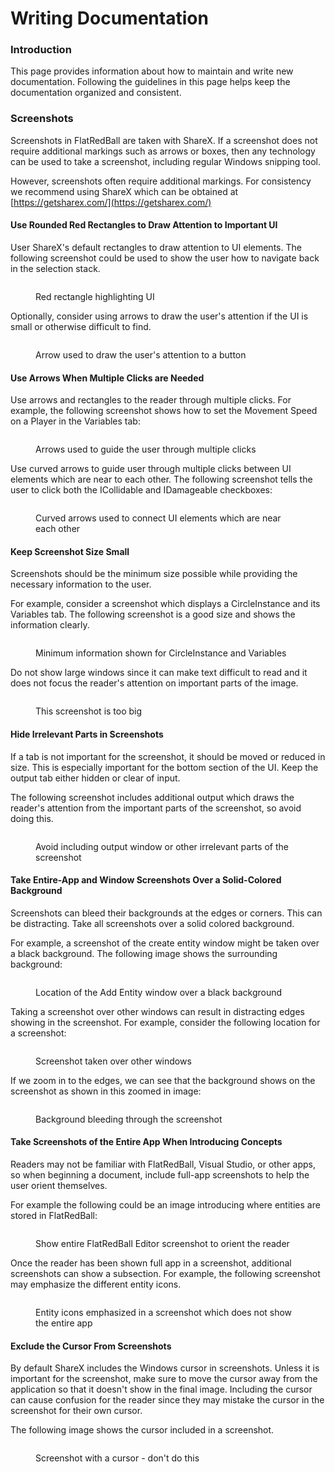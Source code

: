 # Writing Documentation

### Introduction

This page provides information about how to maintain and write new documentation. Following the guidelines in this page helps keep the documentation organized and consistent.

### Screenshots

Screenshots in FlatRedBall are taken with ShareX. If a screenshot does not require additional markings such as arrows or boxes, then any technology can be used to take a screenshot, including regular Windows snipping tool.

However, screenshots often require additional markings. For consistency we recommend using ShareX which can be obtained at [https://getsharex.com/](https://getsharex.com/)

#### Use Rounded Red Rectangles to Draw Attention to Important UI

User ShareX's default rectangles to draw attention to UI elements. The following screenshot could be used to show the user how to navigate back in the selection stack.

<figure><img src="../.gitbook/assets/image (57).png" alt=""><figcaption><p>Red rectangle highlighting UI</p></figcaption></figure>

Optionally, consider using arrows to draw the user's attention if the UI is small or otherwise difficult to find.

<figure><img src="../.gitbook/assets/image (58).png" alt=""><figcaption><p>Arrow used to draw the user's attention to a button</p></figcaption></figure>

#### Use Arrows When Multiple Clicks are Needed

Use arrows and rectangles to the reader through multiple clicks. For example, the following screenshot shows how to set the Movement Speed on a Player in the Variables tab:

<figure><img src="../.gitbook/assets/image (59).png" alt=""><figcaption><p>Arrows used to guide the user through multiple clicks</p></figcaption></figure>

Use curved arrows to guide user through multiple clicks between UI elements which are near to each other. The following screenshot tells the user to click both the ICollidable and IDamageable checkboxes:

<figure><img src="../.gitbook/assets/image (60).png" alt=""><figcaption><p>Curved arrows used to connect UI elements which are near each other</p></figcaption></figure>

#### Keep Screenshot Size Small

Screenshots should be the minimum size possible while providing the necessary information to the user.&#x20;

For example, consider a screenshot which displays a CircleInstance and its Variables tab. The following screenshot is a good size and shows the information clearly.

<figure><img src="../.gitbook/assets/image (54).png" alt=""><figcaption><p>Minimum information shown for CircleInstance and Variables</p></figcaption></figure>

Do not show large windows since it can make text difficult to read and it does not focus the reader's attention on important parts of the image.

<figure><img src="../.gitbook/assets/image (55).png" alt=""><figcaption><p>This screenshot is too big</p></figcaption></figure>

#### Hide Irrelevant Parts in Screenshots

If a tab is not important for the screenshot, it should be moved or reduced in size. This is especially important for the bottom section of the UI. Keep the output tab either hidden or clear of input.

The following screenshot includes additional output which draws the reader's attention from the important parts of the screenshot, so avoid doing this.

<figure><img src="../.gitbook/assets/image (56).png" alt=""><figcaption><p>Avoid including output window or other irrelevant parts of the screenshot</p></figcaption></figure>

#### Take Entire-App and Window Screenshots Over a Solid-Colored Background

Screenshots can bleed their backgrounds at the edges or corners. This can be distracting. Take all screenshots over a solid colored background.

For example, a screenshot of the create entity window might be taken over a black background. The following image shows the surrounding background:

<figure><img src="../.gitbook/assets/image (61).png" alt=""><figcaption><p>Location of the Add Entity window over a black background</p></figcaption></figure>

Taking a screenshot over other windows can result in distracting edges showing in the screenshot. For example, consider the following location for a screenshot:

<figure><img src="../.gitbook/assets/image (62).png" alt=""><figcaption><p>Screenshot taken over other windows</p></figcaption></figure>

If we zoom in to the edges, we can see that the background shows on the screenshot as shown in this zoomed in image:

<figure><img src="../.gitbook/assets/image (63).png" alt=""><figcaption><p>Background bleeding through the screenshot</p></figcaption></figure>

#### Take Screenshots of the Entire App When Introducing Concepts

Readers may not be familiar with FlatRedBall, Visual Studio, or other apps, so when beginning a document, include full-app screenshots to help the user orient themselves.

For example the following could be an image introducing where entities are stored in FlatRedBall:

<figure><img src="../.gitbook/assets/image (51).png" alt=""><figcaption><p>Show entire FlatRedBall Editor screenshot to orient the reader</p></figcaption></figure>

Once the reader has been shown full app in a screenshot, additional screenshots can show a subsection. For example, the following screenshot may emphasize the different entity icons.

<figure><img src="../.gitbook/assets/image (52).png" alt=""><figcaption><p>Entity icons emphasized in a screenshot which does not show the entire app</p></figcaption></figure>

#### Exclude the Cursor From Screenshots

By default ShareX includes the Windows cursor in screenshots. Unless it is important for the screenshot, make sure to move the cursor away from the application so that it doesn't show in the final image. Including the cursor can cause confusion for the reader since they may mistake the cursor in the screenshot for their own cursor.

The following image shows the cursor included in a screenshot.

<figure><img src="../.gitbook/assets/image (53).png" alt=""><figcaption><p>Screenshot with a cursor - don't do this</p></figcaption></figure>

